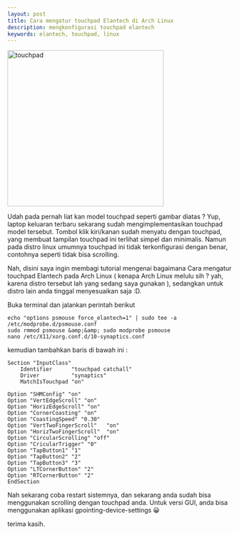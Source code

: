 ```yaml
---
layout: post
title: Cara mengatur touchpad Elantech di Arch Linux
description: mengkonfigurasi touchpad elantech 
keywords: elantech, touchpad, linux
---
```


<img src="{{ site.baseurl }}/images/2015/08/Acer_CB5-311_series_touchpad.jpg" alt="touchpad" style="width: 350px;"/>

Udah pada pernah liat kan model touchpad seperti gambar diatas ? Yup, laptop keluaran terbaru sekarang sudah mengimplementasikan touchpad model tersebut. Tombol klik kiri/kanan sudah menyatu dengan touchpad, yang membuat tampilan touchpad ini terlihat simpel dan minimalis. Namun pada distro linux umumnya touchpad ini tidak terkonfigurasi dengan benar, contohnya seperti tidak bisa scrolling.

Nah, disini saya ingin membagi tutorial mengenai bagaimana Cara mengatur touchpad Elantech pada Arch Linux ( kenapa Arch Linux melulu sih ? yah, karena distro tersebut lah yang sedang saya gunakan ), sedangkan untuk distro lain anda tinggal menyesuaikan saja :D.

Buka terminal dan jalankan perintah berikut

    echo "options psmouse force_elantech=1" | sudo tee -a /etc/modprobe.d/psmouse.conf
    sudo rmmod psmouse &amp;&amp; sudo modprobe psmouse
    nano /etc/X11/xorg.conf.d/10-synaptics.conf

kemudian tambahkan baris di bawah ini :

    Section "InputClass"
        Identifier      "touchpad catchall"
        Driver          "synaptics"
        MatchIsTouchpad "on"
    
    Option "SHMConfig" "on"
    Option "VertEdgeScroll" "on"
    Option "HorizEdgeScroll" "on"
    Option "CornerCoasting" "on"
    Option "CoastingSpeed" "0.30"
    Option "VertTwoFingerScroll"   "on"
    Option "HorizTwoFingerScroll"  "on"
    Option "CircularScrolling" "off"
    Option "CricularTrigger" "0"
    Option "TapButton1" "1"
    Option "TapButton2" "2"
    Option "TapButton3" "3"
    Option "LTCornerButton" "2"
    Option "RTCornerButton" "2"
    EndSection

Nah sekarang coba restart sistemnya, dan sekarang anda sudah bisa menggunakan scrolling dengan touchpad anda. Untuk versi GUI, anda bisa menggunakan aplikasi gpointing-device-settings 😀

terima kasih.

[1]: http://kawainaaa.com/wp-content/uploads/2015/08/Acer_CB5-311_series_touchpad.jpg
